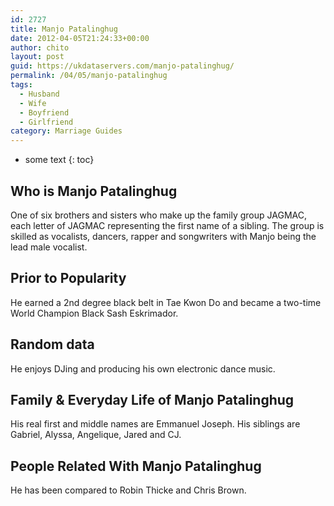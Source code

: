 ```yaml
---
id: 2727
title: Manjo Patalinghug
date: 2012-04-05T21:24:33+00:00
author: chito
layout: post
guid: https://ukdataservers.com/manjo-patalinghug/
permalink: /04/05/manjo-patalinghug
tags:
  - Husband
  - Wife
  - Boyfriend
  - Girlfriend
category: Marriage Guides
---
```


* some text
{: toc}
          
          
## Who is  Manjo Patalinghug
                  
                  
                  
One of six brothers and sisters who make up the family group JAGMAC, each letter of JAGMAC representing the first name of a sibling. The group is skilled as vocalists, dancers, rapper and songwriters with Manjo being the lead male vocalist.
                  
                
                
                
## Prior to Popularity 
                  
                  
                  
He earned a 2nd degree black belt in Tae Kwon Do and became a two-time World Champion Black Sash Eskrimador.
                  
                
                
                
## Random data 
                  
                  
                  
He enjoys DJing and producing his own electronic dance music.
                  
                
                
                
## Family & Everyday Life of Manjo Patalinghug
                  
                  
                  
His real first and middle names are Emmanuel Joseph. His siblings are Gabriel, Alyssa, Angelique, Jared and CJ.
                  
                
                
                
## People Related With  Manjo Patalinghug
                  
                  
                  
He has been compared to Robin Thicke and Chris Brown.
                  
                
              
            
          
          
          
    
    
  
